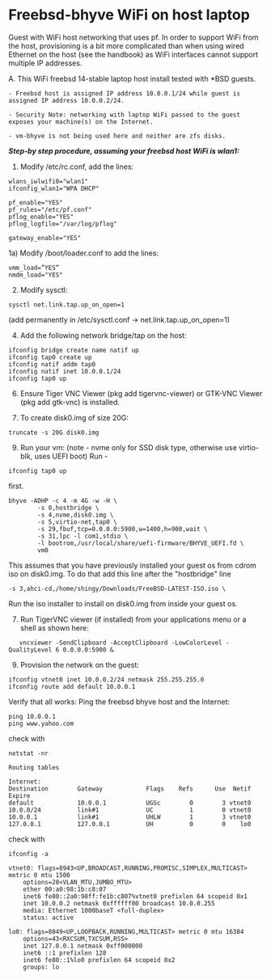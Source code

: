 # Freebsd-bhyve WiFi on host laptop

Guest with WiFi host networking that uses pf.
In order to support WiFi from the host, provisioning is a bit more complicated than when using wired Ethernet on the host (see the handbook) as WiFi interfaces cannot support multiple IP addresses.

A. This WiFi freebsd 14-stable laptop host install tested with *BSD guests.
	
	- Freebsd host is assigned IP address 10.0.0.1/24 while guest is assigned IP address 10.0.0.2/24.

	- Security Note: networking with laptop WiFi passed to the guest exposes your machine(s) on the Internet.

	- vm-bhyve is not being used here and neither are zfs disks.

**_Step-by step procedure, assuming your freebsd host WiFi is wlan1:_**

1) Modify /etc/rc.conf, add the lines:
```
wlans_iwlwifi0="wlan1"
ifconfig_wlan1="WPA DHCP"

pf_enable="YES"
pf_rules="/etc/pf.conf" 
pflog_enable="YES"
pflog_logfile="/var/log/pflog"

gateway_enable="YES"
```

1a) Modify /boot/loader.conf to add the lines:
```
vmm_load=”YES” 
nmdm_load="YES"
```

2) Modify sysctl:
```
sysctl net.link.tap.up_on_open=1
```
(add permanently in /etc/sysctl.conf -> net.link.tap.up_on_open=1)

4) Add the following network bridge/tap on the host:
```
ifconfig bridge create name natif up
ifconfig tap0 create up 
ifconfig natif addm tap0
ifconfig natif inet 10.0.0.1/24
ifconfig tap0 up
```

6) Ensure Tiger VNC Viewer (pkg add tigervnc-viewer) or GTK-VNC Viewer (pkg add gtk-vnc) is installed.

7) To create disk0.img of size 20G:
```
truncate -s 20G disk0.img
```

9) Run your vm: (note - nvme only for SSD disk type, otherwise use virtio-blk, uses UEFI boot) Run -
```
ifconfig tap0 up
```
first.
```
bhyve -ADHP -c 4 -m 4G -w -H \
        -s 0,hostbridge \
        -s 4,nvme,disk0.img \
        -s 5,virtio-net,tap0 \
        -s 29,fbuf,tcp=0.0.0.0:5900,w=1400,h=900,wait \
        -s 31,lpc -l com1,stdio \
        -l bootrom,/usr/local/share/uefi-firmware/BHYVE_UEFI.fd \
        vm0
```
This assumes that you have previously installed your guest os from cdrom iso on disk0.img.
To do that add this line after the "hostbridge" line

```
-s 3,ahci-cd,/home/shingy/Downloads/FreeBSD-LATEST-ISO.iso \
```
Run the iso installer to install on disk0.img from inside your guest os.

7) Run TigerVNC viewer (if installed) from your applications menu or a shell as shown here:
``` 
   vncviewer -SendClipboard -AcceptClipboard -LowColorLevel -QualityLevel 6 0.0.0.0:5900 &
```

9) Provision the network on the guest:
```    
ifconfig vtnet0 inet 10.0.0.2/24 netmask 255.255.255.0
ifconfig route add default 10.0.0.1
```

Verify that all works:
Ping the freebsd bhyve host and the Internet: 
```
ping 10.0.0.1
ping www.yahoo.com
```

check with 
```
netstat -nr
```
```
Routing tables

Internet:
Destination        Gateway            Flags    Refs      Use  Netif Expire
default            10.0.0.1           UGSc        0        3 vtnet0       
10.0.0/24          link#1             UC          1        0 vtnet0       
10.0.0.1           link#1             UHLW        1        3 vtnet0       
127.0.0.1          127.0.0.1          UH          0        0    lo0  
```
check with 
```
ifconfig -a

vtnet0: flags=8943<UP,BROADCAST,RUNNING,PROMISC,SIMPLEX,MULTICAST> metric 0 mtu 1500
	options=28<VLAN_MTU,JUMBO_MTU>
	ether 00:a0:98:1b:c8:07
	inet6 fe80::2a0:98ff:fe1b:c807%vtnet0 prefixlen 64 scopeid 0x1
	inet 10.0.0.2 netmask 0xffffff00 broadcast 10.0.0.255
	media: Ethernet 1000baseT <full-duplex>
	status: active
 
lo0: flags=8049<UP,LOOPBACK,RUNNING,MULTICAST> metric 0 mtu 16384
	options=43<RXCSUM,TXCSUM,RSS>
	inet 127.0.0.1 netmask 0xff000000
	inet6 ::1 prefixlen 128
	inet6 fe80::1%lo0 prefixlen 64 scopeid 0x2
	groups: lo
```








   
